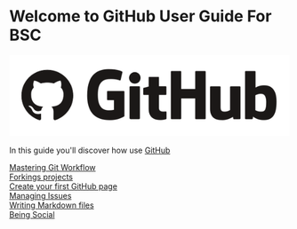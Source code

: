 Welcome to GitHub User Guide For BSC
====================================

![alt text][image]

In this guide you'll discover how use [GitHub](https://guides.github.com/)

[Mastering Git Workflow](./git.md)  
[Forkings projects](./fork.md)  
[Create your first GitHub page](./pages.md)  
[Managing Issues](./issues.md)  
[Writing Markdown files](./markdown.md)  
[Being Social](./social.md)  

[image]: ./images/banner.png "GitHub"
